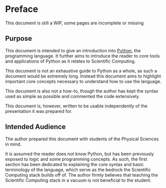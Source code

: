 # Preface

This document is still a WIP, some pages are incomplete or missing

## Purpose

This document is intended to give an introduction into [Python](https://www.python.org/), the
programming language. It further aims to introduce the reader to core tools and applications of Python
as it relates to Scientific Computing.

This document is not an exhaustive guide to Python as a whole, as such a document would be extremely
long. Instead this document aims to highlight important core concepts necessary to understand how to
use the language.

This document is also not a how-to, though the author has kept the syntax used as simple as possible
and commented the code extensively.

This document is, however, written to be usable independently of the presentation it was prepared for.

## Intended Audience

The author prepared this document with students of the Physical Sciences in mind.

It is assumed the reader does not know Python, but has been previously exposed to logic and some
programming concepts. As such, the first section has been dedicated to explaining the core syntax and
basic terminology of the language, which serve as the bedrock the Scientific Computing stack builds off
of. The author firmly believes that teaching the Scientific Computing stack in a vacuum is not
beneficial to the student.  
